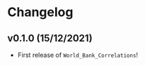 # Changelog

<!--next-version-placeholder-->

## v0.1.0 (15/12/2021)

- First release of `World_Bank_Correlations`!